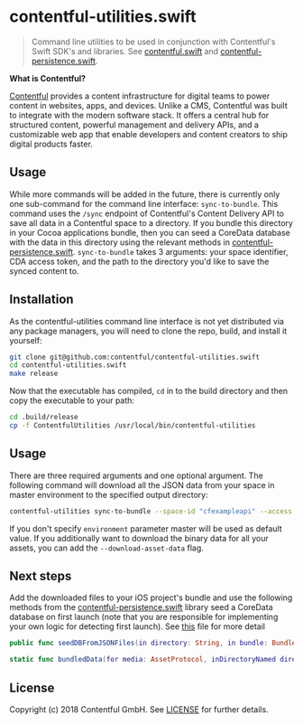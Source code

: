 # contentful-utilities.swift

> Command line utilities to be used in conjunction with Contentful's Swift SDK's and libraries. See [contentful.swift][2] and [contentful-persistence.swift][3].

**What is Contentful?**

[Contentful][1] provides a content infrastructure for digital teams to power content in websites, apps, and devices. Unlike a CMS, Contentful was built to integrate with the modern software stack. It offers a central hub for structured content, powerful management and delivery APIs, and a customizable web app that enable developers and content creators to ship digital products faster.
## Usage

While more commands will be added in the future, there is currently only one sub-command for the command line interface: `sync-to-bundle`. This command uses the `/sync` endpoint of Contentful's Content Delivery API to save all data in a Contentful space to a directory. If you bundle this directory in your Cocoa applications bundle, then you can seed a CoreData database with the data in this directory using the relevant methods in [contentful-persistence.swift][3]. `sync-to-bundle` takes 3 arguments: your space identifier, CDA access token, and the path to the directory you'd like to save the synced content to.

## Installation

As the contentful-utilities command line interface is not yet distributed via any package managers, you will need to clone the repo, build, and install it yourself:

```bash
git clone git@github.com:contentful/contentful-utilities.swift
cd contentful-utilities.swift
make release
```

Now that the executable has compiled, `cd` in to the build directory and then copy the executable to your path:

```bash
cd .build/release
cp -f ContentfulUtilities /usr/local/bin/contentful-utilities
```

## Usage

There are three required arguments and one optional argument. The following command will download all the JSON data from your space in master environment to the specified output directory:

```bash
contentful-utilities sync-to-bundle --space-id "cfexampleapi" --access-token "b4c0n73n7fu1" --environment "master" --output .
```
If you don't specify `environment` parameter master will be used as default value. 
If you additionally want to download the binary data for all your assets, you can add the `--download-asset-data` flag.

## Next steps

Add the downloaded files to your iOS project's bundle and use the following methods from the [contentful-persistence.swift][3] library seed a CoreData database on first launch (note that you are responsible for implementing your own logic for detecting first launch). See [this](https://github.com/contentful/contentful-persistence.swift/blob/master/Sources/ContentfulPersistence/SynchronizationManager%2BSeedDB.swift) file for more detail

```swift
public func seedDBFromJSONFiles(in directory: String, in bundle: Bundle) throws

static func bundledData(for media: AssetProtocol, inDirectoryNamed directory: String, in bundle: Bundle) -> Data?
```


## License

Copyright (c) 2018 Contentful GmbH. See [LICENSE](LICENSE) for further details.

[1]: https://www.contentful.com
[2]: https://github.com/contentful/contentful.swift
[3]: https://github.com/contentful/contentful-persistence.swift
